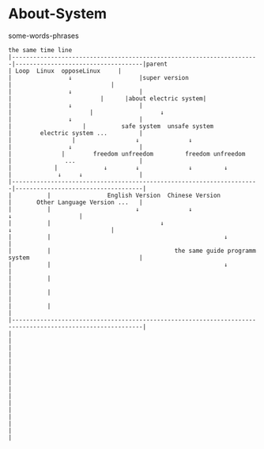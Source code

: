 # About-System
  some-words-phrases
 
  
    the same time line       
    |----------------------------------------------------------------------|------------------------------------|parent 
    | Loop  Linux  opposeLinux     |                                       |                ↓                   |super version
    |                            |                                         |                ↓                   |
    |                         |      |about electric system|               |                ↓                   |
    |                      |                   ↓                           |                ↓                   |
    |                    |          safe system  unsafe system             |        electric system ...         |
    |                 |                 ↓              ↓                   |                ↓                   |
    |              |        freedom unfreedom         freedom unfreedom    |               ...                  | 
    |            |             ↓        ↓              ↓         ↓         |             ↓     ↓                |
    |----------------------------------------------------------------------|------------------------------------|
    |          |                English Version  Chinese Version           |       Other Language Version ...   |
    |          |                        ↓              ↓                                    ↓                   |
    |          |                               ↓                                   ↓                            |
    |          |                                                 ↓                                              |
    |          |                                   the same guide programm system                               |
    |          |                                                 ↓                                              |  
    |          |                                                                                                |
    |          |                                                                                                |
    |          |                                                                                                |
    |-----------------------------------------------------------------------------------------------------------|
    |                                                                                                           |
    |                                                                                                           |
    |
    |
    |
    |
    |
    |
    |
    |
    |
    |
    |
    |
    
    

>>>
>>
>
